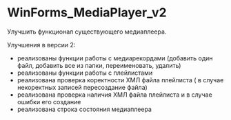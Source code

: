 # WinForms_MediaPlayer_v2
Улучшить функционал существующего медиаплеера.

Улучшения в версии 2:
- реализованы функции работы с медиарекордами (добавить один файл, добавить все из папки, переименовать, удалить)
- реализованы функции работы с плейлистами
- реализована проверка коректности ХМЛ файла плейлиста ( в случае некоректных записей пересоздание файла)
- реализована проверка наличия ХМЛ файла плейлиста и в случае ошибки его создание
- реализована строка состояния медиаплеера
